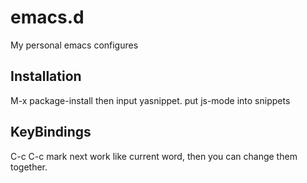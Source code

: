 emacs.d
=======

My personal emacs configures

Installation
------------

M-x package-install then input yasnippet.
put js-mode into snippets

KeyBindings
-----------

C-c C-c  mark next work like current word, then you can change them together.